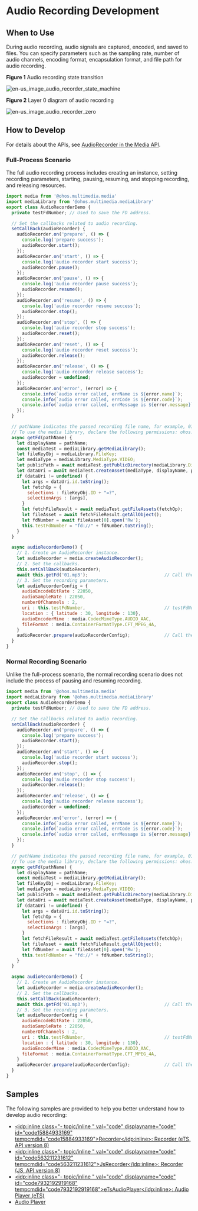 # Audio Recording Development

## When to Use

During audio recording, audio signals are captured, encoded, and saved to files. You can specify parameters such as the sampling rate, number of audio channels, encoding format, encapsulation format, and file path for audio recording.

**Figure 1** Audio recording state transition

![en-us_image_audio_recorder_state_machine](figures/en-us_image_audio_recorder_state_machine.png)



**Figure 2** Layer 0 diagram of audio recording

![en-us_image_audio_recorder_zero](figures/en-us_image_audio_recorder_zero.png)

## How to Develop

For details about the APIs, see [AudioRecorder in the Media API](../reference/apis/js-apis-media.md).

### Full-Process Scenario

The full audio recording process includes creating an instance, setting recording parameters, starting, pausing, resuming, and stopping recording, and releasing resources.

```js
import media from '@ohos.multimedia.media'
import mediaLibrary from '@ohos.multimedia.mediaLibrary'
export class AudioRecorderDemo {
  private testFdNumber; // Used to save the FD address.

  // Set the callbacks related to audio recording.
  setCallBack(audioRecorder) {
    audioRecorder.on('prepare', () => {              					       	// Set the prepare event callback.
      console.log('prepare success');
      audioRecorder.start();                                         			// Call the start API to start recording and trigger the start event callback.
    });
    audioRecorder.on('start', () => {    		     						   	// Set the start event callback.
      console.log('audio recorder start success');
      audioRecorder.pause();                                         			// Call the pause API to pause recording and trigger the pause event callback.
    });
    audioRecorder.on('pause', () => {    		     							// Set the pause event callback.
      console.log('audio recorder pause success');
      audioRecorder.resume();                                        			// Call the resume API to resume recording and trigger the resume event callback.
    });
    audioRecorder.on('resume', () => {    		     							// Set the resume event callback.
      console.log('audio recorder resume success');
      audioRecorder.stop();                                          			// Call the stop API to stop recording and trigger the stop event callback.
    });
    audioRecorder.on('stop', () => {    		     							// Set the stop event callback.
      console.log('audio recorder stop success');
      audioRecorder.reset();                                         			// Call the reset API to reset the recorder and trigger the reset event callback.
    });
    audioRecorder.on('reset', () => {    		     							// Set the reset event callback.
      console.log('audio recorder reset success');
      audioRecorder.release();                                       			// Call the release API to release resources and trigger the release event callback.
    });
    audioRecorder.on('release', () => {    		     							// Set the release event callback.
      console.log('audio recorder release success');
      audioRecorder = undefined;
    });
    audioRecorder.on('error', (error) => {             							// Set the error event callback.
      console.info(`audio error called, errName is ${error.name}`);
      console.info(`audio error called, errCode is ${error.code}`);
      console.info(`audio error called, errMessage is ${error.message}`);
    });
  }

  // pathName indicates the passed recording file name, for example, 01.mp3. The generated file address is /storage/media/100/local/files/Video/01.mp3.
  // To use the media library, declare the following permissions: ohos.permission.MEDIA_LOCATION, ohos.permission.WRITE_MEDIA, and ohos.permission.READ_MEDIA.
  async getFd(pathName) {
    let displayName = pathName;
    const mediaTest = mediaLibrary.getMediaLibrary();
    let fileKeyObj = mediaLibrary.FileKey;
    let mediaType = mediaLibrary.MediaType.VIDEO;
    let publicPath = await mediaTest.getPublicDirectory(mediaLibrary.DirectoryType.DIR_VIDEO);
    let dataUri = await mediaTest.createAsset(mediaType, displayName, publicPath);
    if (dataUri != undefined) {
      let args = dataUri.id.toString();
      let fetchOp = {
        selections : fileKeyObj.ID + "=?",
        selectionArgs : [args],
      }
      let fetchFileResult = await mediaTest.getFileAssets(fetchOp);
      let fileAsset = await fetchFileResult.getAllObject();
      let fdNumber = await fileAsset[0].open('Rw');
      this.testFdNumber = "fd://" + fdNumber.toString();
    }
  }

  async audioRecorderDemo() {
    // 1. Create an AudioRecorder instance.
    let audioRecorder = media.createAudioRecorder();
    // 2. Set the callbacks.
    this.setCallBack(audioRecorder);
    await this.getFd('01.mp3'); 							// Call the getFd method to obtain the FD address of the file to be recorded.
    // 3. Set the recording parameters.
    let audioRecorderConfig = {
      audioEncodeBitRate : 22050,
      audioSampleRate : 22050,
      numberOfChannels : 2,
      uri : this.testFdNumber,                             	// testFdNumber is generated by getFd.
      location : { latitude : 30, longitude : 130},
      audioEncoderMime : media.CodecMimeType.AUDIO_AAC,
      fileFormat : media.ContainerFormatType.CFT_MPEG_4A,
    }
    audioRecorder.prepare(audioRecorderConfig); 			// Call the prepare method to trigger the prepare event callback.
  }
}
```

### Normal Recording Scenario

Unlike the full-process scenario, the normal recording scenario does not include the process of pausing and resuming recording.

```js
import media from '@ohos.multimedia.media'
import mediaLibrary from '@ohos.multimedia.mediaLibrary'
export class AudioRecorderDemo {
  private testFdNumber; // Used to save the FD address.

  // Set the callbacks related to audio recording.
  setCallBack(audioRecorder) {
    audioRecorder.on('prepare', () => {              					       // Set the prepare event callback.
      console.log('prepare success');
      audioRecorder.start();                                         			// Call the start API to start recording and trigger the start event callback.
    });
    audioRecorder.on('start', () => {    		     							// Set the start event callback.
      console.log('audio recorder start success');
      audioRecorder.stop();                                          			// Call the stop API to stop recording and trigger the stop event callback.
    });
    audioRecorder.on('stop', () => {    		     							// Set the stop event callback.
      console.log('audio recorder stop success');
      audioRecorder.release();                                       			// Call the release API to release resources and trigger the release event callback.
    });
    audioRecorder.on('release', () => {    		     							// Set the release event callback.
      console.log('audio recorder release success');
      audioRecorder = undefined;
    });
    audioRecorder.on('error', (error) => {             							// Set the error event callback.
      console.info(`audio error called, errName is ${error.name}`);
      console.info(`audio error called, errCode is ${error.code}`);
      console.info(`audio error called, errMessage is ${error.message}`);
    });
  }

  // pathName indicates the passed recording file name, for example, 01.mp3. The generated file address is /storage/media/100/local/files/Video/01.mp3.
  // To use the media library, declare the following permissions: ohos.permission.MEDIA_LOCATION, ohos.permission.WRITE_MEDIA, and ohos.permission.READ_MEDIA.
  async getFd(pathName) {
    let displayName = pathName;
    const mediaTest = mediaLibrary.getMediaLibrary();
    let fileKeyObj = mediaLibrary.FileKey;
    let mediaType = mediaLibrary.MediaType.VIDEO;
    let publicPath = await mediaTest.getPublicDirectory(mediaLibrary.DirectoryType.DIR_VIDEO);
    let dataUri = await mediaTest.createAsset(mediaType, displayName, publicPath);
    if (dataUri != undefined) {
      let args = dataUri.id.toString();
      let fetchOp = {
        selections : fileKeyObj.ID + "=?",
        selectionArgs : [args],
      }
      let fetchFileResult = await mediaTest.getFileAssets(fetchOp);
      let fileAsset = await fetchFileResult.getAllObject();
      let fdNumber = await fileAsset[0].open('Rw');
      this.testFdNumber = "fd://" + fdNumber.toString();
    }
  }

  async audioRecorderDemo() {
    // 1. Create an AudioRecorder instance.
    let audioRecorder = media.createAudioRecorder();
    // 2. Set the callbacks.
    this.setCallBack(audioRecorder);
    await this.getFd('01.mp3'); 							// Call the getFd method to obtain the FD address of the file to be recorded.
    // 3. Set the recording parameters.
    let audioRecorderConfig = {
      audioEncodeBitRate : 22050,
      audioSampleRate : 22050,
      numberOfChannels : 2,
      uri : this.testFdNumber,                             	// testFdNumber is generated by getFd.
      location : { latitude : 30, longitude : 130},
      audioEncoderMime : media.CodecMimeType.AUDIO_AAC,
      fileFormat : media.ContainerFormatType.CFT_MPEG_4A,
    }
    audioRecorder.prepare(audioRecorderConfig); 			// Call the prepare method to trigger the prepare event callback.
  }
}
```

## Samples

The following samples are provided to help you better understand how to develop audio recording:

- [<idp:inline class="- topic/inline " val="code" displayname="code" id="code15884933169" tempcmdid="code15884933169">Recorder</idp:inline>: Recorder (eTS, API version 8)](https://gitee.com/openharmony/app_samples/tree/master/media/Recorder)
- [<idp:inline class="- topic/inline " val="code" displayname="code" id="code563211231612" tempcmdid="code563211231612">JsRecorder</idp:inline>: Recorder (JS, API version 8)](https://gitee.com/openharmony/app_samples/tree/master/media/JSRecorder)
- [<idp:inline class="- topic/inline " val="code" displayname="code" id="code7932192919168" tempcmdid="code7932192919168">eTsAudioPlayer</idp:inline>: Audio Player (eTS)](https://gitee.com/openharmony/app_samples/blob/master/media/Recorder/entry/src/main/ets/MainAbility/pages/Play.ets)
- [Audio Player](https://gitee.com/openharmony/codelabs/tree/master/Media/Audio_OH_ETS)
